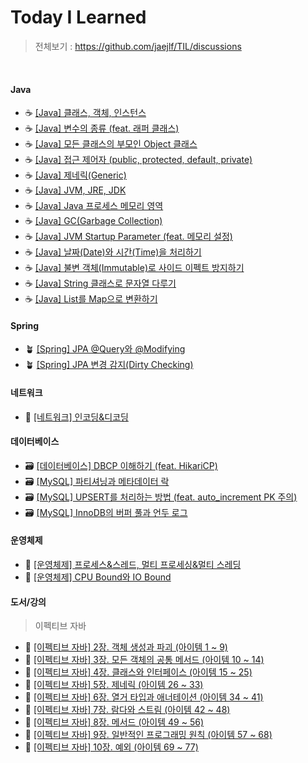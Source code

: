 # Today I Learned

> 전체보기 : https://github.com/jaejlf/TIL/discussions

<br>

#### Java
- ☕ [[Java] 클래스, 객체, 인스턴스](https://github.com/jaejlf/TIL/discussions/55)
- ☕ [[Java] 변수의 종류 (feat. 래퍼 클래스)](https://github.com/jaejlf/TIL/discussions/137)
- ☕ [[Java] 모든 클래스의 부모인 Object 클래스](https://github.com/jaejlf/TIL/discussions/45)
- ☕ [[Java] 접근 제어자 (public, protected, default, private)](https://github.com/jaejlf/TIL/discussions/76)
- ☕ [[Java] 제네릭(Generic)](https://github.com/jaejlf/TIL/discussions/97)
- ☕ [[Java] JVM, JRE, JDK](https://github.com/jaejlf/TIL/discussions/41)
- ☕ [[Java] Java 프로세스 메모리 영역](https://github.com/jaejlf/TIL/discussions/42)
- ☕ [[Java] GC(Garbage Collection)](https://github.com/jaejlf/TIL/discussions/43)
- ☕ [[Java] JVM Startup Parameter (feat. 메모리 설정)](https://github.com/jaejlf/TIL/discussions/44)
- ☕ [[Java] 날짜(Date)와 시간(Time)을 처리하기](https://github.com/jaejlf/TIL/discussions/57)
- ☕ [[Java] 불변 객체(Immutable)로 사이드 이펙트 방지하기](https://github.com/jaejlf/TIL/discussions/56)
- ☕ [[Java] String 클래스로 문자열 다루기](https://github.com/jaejlf/TIL/discussions/58)
- ☕ [[Java] List를 Map으로 변환하기](https://github.com/jaejlf/TIL/discussions/40)

#### Spring
- 🪴 [[Spring] JPA @Query와 @Modifying](https://github.com/jaejlf/TIL/discussions/47)
- 🪴 [[Spring] JPA 변경 감지(Dirty Checking)](https://github.com/jaejlf/TIL/discussions/54)

#### 네트워크
- 🔗 [[네트워크] 인코딩&디코딩](https://github.com/jaejlf/TIL/discussions/53)

#### 데이터베이스
- 🗃️ [[데이터베이스] DBCP 이해하기 (feat. HikariCP)](https://github.com/jaejlf/TIL/discussions/46)
- 🗃️ [[MySQL] 파티셔닝과 메타데이터 락](https://github.com/jaejlf/TIL/discussions/50)
- 🗃️ [[MySQL] UPSERT를 처리하는 방법 (feat. auto_increment PK 주의)](https://github.com/jaejlf/TIL/discussions/51)
- 🗃️ [[MySQL] InnoDB의 버퍼 풀과 언두 로그](https://github.com/jaejlf/TIL/discussions/52)

#### 운영체제
- 🦀 [[운영체제] 프로세스&스레드, 멀티 프로세싱&멀티 스레딩](https://github.com/jaejlf/TIL/discussions/48)
- 🦀 [[운영체제] CPU Bound와 IO Bound](https://github.com/jaejlf/TIL/discussions/49)

#### 도서/강의
> 이펙티브 자바
- 🎣 [[이펙티브 자바] 2장. 객체 생성과 파괴 (아이템 1 ~ 9)](https://github.com/jaejlf/TIL/discussions/140)
- 🎣 [[이펙티브 자바] 3장. 모든 객체의 공통 메서드 (아이템 10 ~ 14)](https://github.com/jaejlf/TIL/discussions/141)
- 🎣 [[이펙티브 자바] 4장. 클래스와 인터페이스 (아이템 15 ~ 25)](https://github.com/jaejlf/TIL/discussions/142)
- 🎣 [[이펙티브 자바] 5장. 제네릭 (아이템 26 ~ 33)](https://github.com/jaejlf/TIL/discussions/143)
- 🎣 [[이펙티브 자바] 6장. 열거 타입과 애너테이션 (아이템 34 ~ 41)](https://github.com/jaejlf/TIL/discussions/144)
- 🎣 [[이펙티브 자바] 7장. 람다와 스트림 (아이템 42 ~ 48)](https://github.com/jaejlf/TIL/discussions/145)
- 🎣 [[이펙티브 자바] 8장. 메서드 (아이템 49 ~ 56)](https://github.com/jaejlf/TIL/discussions/146)
- 🎣 [[이펙티브 자바] 9장. 일반적인 프로그래밍 원칙 (아이템 57 ~ 68)](https://github.com/jaejlf/TIL/discussions/147)
- 🎣 [[이펙티브 자바] 10장. 예외 (아이템 69 ~ 77)](https://github.com/jaejlf/TIL/discussions/148)